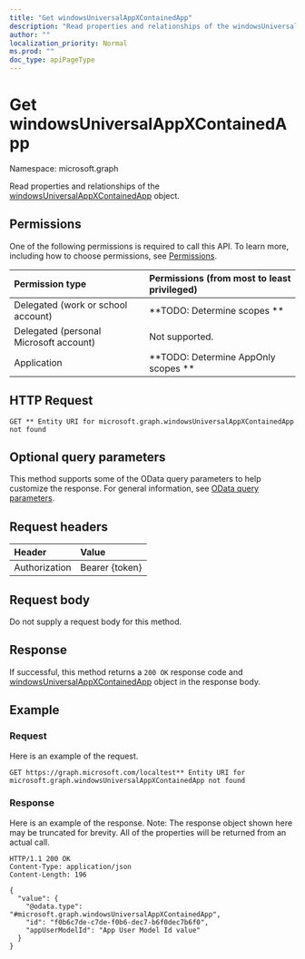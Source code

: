 ```yaml
---
title: "Get windowsUniversalAppXContainedApp"
description: "Read properties and relationships of the windowsUniversalAppXContainedApp object."
author: ""
localization_priority: Normal
ms.prod: ""
doc_type: apiPageType
---
```


# Get windowsUniversalAppXContainedApp

Namespace: microsoft.graph

Read properties and relationships of the [windowsUniversalAppXContainedApp](../resources/windowsuniversalappxcontainedapp.md) object.

## Permissions
One of the following permissions is required to call this API. To learn more, including how to choose permissions, see [Permissions](/concepts/permissions-reference.md).

|Permission type|Permissions (from most to least privileged)|
|:---|:---|
|Delegated (work or school account)|**TODO: Determine scopes **|
|Delegated (personal Microsoft account)|Not supported.|
|Application|**TODO: Determine AppOnly scopes **|

## HTTP Request
<!-- {
  "blockType": "ignored"
}
-->
``` http
GET ** Entity URI for microsoft.graph.windowsUniversalAppXContainedApp not found
```

## Optional query parameters
This method supports some of the OData query parameters to help customize the response. For general information, see [OData query parameters](/graph/query-parameters).

## Request headers
|Header|Value|
|:---|:---|
|Authorization|Bearer {token}|

## Request body
Do not supply a request body for this method.

## Response
If successful, this method returns a `200 OK` response code and [windowsUniversalAppXContainedApp](../resources/windowsuniversalappxcontainedapp.md) object in the response body.

## Example

### Request
Here is an example of the request.
<!-- {
  "blockType": "request",
  "name": "get_windowsuniversalappxcontainedapp"
}
-->
``` http
GET https://graph.microsoft.com/localtest** Entity URI for microsoft.graph.windowsUniversalAppXContainedApp not found
```

### Response
Here is an example of the response. Note: The response object shown here may be truncated for brevity. All of the properties will be returned from an actual call.
<!-- {
  "blockType": "response",
  "truncated": true,
  "@odata.type": "microsoft.graph.windowsUniversalAppXContainedApp"
}
-->
``` http
HTTP/1.1 200 OK
Content-Type: application/json
Content-Length: 196

{
  "value": {
    "@odata.type": "#microsoft.graph.windowsUniversalAppXContainedApp",
    "id": "f0b6c7de-c7de-f0b6-dec7-b6f0dec7b6f0",
    "appUserModelId": "App User Model Id value"
  }
}
```

